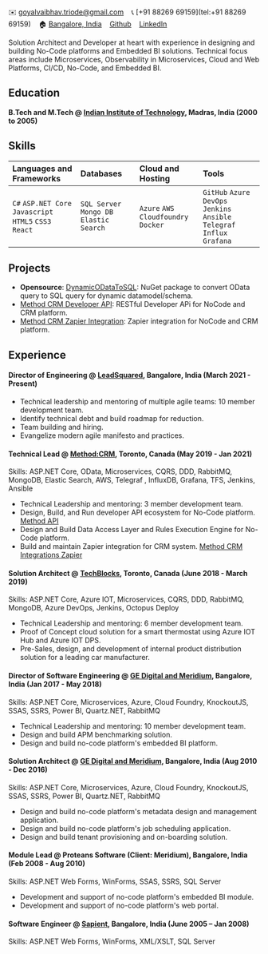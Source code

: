 ✉️ [goyalvaibhav.triode@gmail.com](mailto:goyalvaibhav.triode@gmail.com) &nbsp;&nbsp; 📞 [+91 88269 69159](tel:+91 88269 69159) &nbsp;&nbsp; 🏠 [Bangalore, India](https://goo.gl/maps/iaamjgcBvFhMauYG6) &nbsp;&nbsp; [Github](https://github.com/vaibhav-goyal) &nbsp;&nbsp; [LinkedIn](https://www.linkedin.com/in/vaibhav-goyal-2265b613/)

Solution Architect and Developer at heart with experience in designing and building No-Code platforms and Embedded BI solutions.
Technical focus areas include Microservices, Observability in Microservices, Cloud and Web Platforms, CI/CD, No-Code, and Embedded BI.

## Education
**B.Tech and M.Tech @ [Indian Institute of Technology](https://www.iitm.ac.in/), Madras, India (2000 to 2005)**

## Skills
| Languages and Frameworks | Databases | Cloud and Hosting | Tools |
|:---|:---|:---|:---|
|`C#` `ASP.NET Core` `Javascript` `HTML5` `CSS3` `React` | `SQL Server` `Mongo DB` `Elastic Search` | `Azure` `AWS` `Cloudfoundry` `Docker` | `GitHub` `Azure DevOps` `Jenkins`  `Ansible` `Telegraf` `Influx` `Grafana` |

## Projects
- **Opensource**: [DynamicODataToSQL](https://github.com/DynamicODataToSQL/DynamicODataToSQL): NuGet package to convert OData query to SQL query for dynamic datamodel/schema.
- [Method CRM Developer API](https://developer.method.me/): RESTful Developer APi for NoCode and CRM platform.
- [Method CRM Zapier Integration](https://zapier.com/apps/method-crm/integrations): Zapier integration for NoCode and CRM platform.

## Experience
#### Director of Engineering @ [LeadSquared](https://www.leadsquared.com/), Bangalore, India (March 2021 - Present)
- Technical leadership and mentoring of multiple agile teams: 10 member development team. 
- Identify technical debt and build roadmap for reduction.
- Team building and hiring. 
- Evangelize modern agile manifesto and practices. 

#### Technical Lead @ [Method:CRM](https://www.method.me/), Toronto, Canada (May 2019 - Jan 2021)
Skills: ASP.NET Core, OData, Microservices, CQRS, DDD, RabbitMQ, MongoDB, Elastic Search, AWS, Telegraf
, InfluxDB, Grafana, TFS, Jenkins, Ansible
- Technical Leadership and mentoring:  3 member development team.
- Design, Build, and Run developer API ecosystem for No-Code platform. [Method API](https://developer.method.me/)
- Design and Build Data Access Layer and Rules Execution Engine for No-Code platform.
- Build and maintain Zapier integration for CRM system. [Method CRM Integrations Zapier](https://zapier.com/apps/method-crm/integrations)

#### Solution Architect @ [TechBlocks](https://tblocks.com/), Toronto, Canada (June 2018 - March 2019)
Skills: ASP.NET Core, Azure IOT, Microservices, CQRS, DDD, RabbitMQ, MongoDB, Azure DevOps, Jenkins, Octopus Deploy
- Technical Leadership and mentoring:  6 member development team.
- Proof of Concept cloud solution for a smart thermostat using Azure IOT Hub and Azure IOT DPS.
- Pre-Sales, design, and development of internal product distribution solution for a leading car manufacturer.

#### Director of Software Engineering @ [GE Digital and Meridium](https://www.ge.com/digital/applications/asset-performance-management), Bangalore, India (Jan 2017 - May 2018)
Skills: ASP.NET Core, Microservices, Azure, Cloud Foundry, KnockoutJS, SSAS, SSRS, Power BI, Quartz.NET, RabbitMQ
- Technical Leadership and mentoring: 10 member development team.
- Design and build APM benchmarking solution.
- Design and build no-code platform's embedded BI platform.

#### Solution Architect @ [GE Digital and Meridium](https://www.ge.com/digital/applications/asset-performance-management), Bangalore, India (Aug 2010 - Dec 2016)
Skills: ASP.NET Core, Microservices, Azure, Cloud Foundry, KnockoutJS, SSAS, SSRS, Power BI, Quartz.NET, RabbitMQ
- Design and build no-code platform's metadata design and management application.
- Design and build no-code platform's job scheduling application.
- Design and build tenant provisioning and on-boarding solution.

#### Module Lead @ Proteans Software (Client: Meridium), Bangalore, India (Feb 2008 - Aug 2010)
Skills: ASP.NET Web Forms, WinForms, SSAS, SSRS, SQL Server
- Development and support of no-code platform's embedded BI module. 
- Development and support of no-code platform's web portal. 

#### Software Engineer @ [Sapient](https://www.publicissapient.com/), Bangalore, India (June 2005 – Jan 2008)
Skills: ASP.NET Web Forms, WinForms, XML/XSLT, SQL Server
